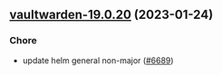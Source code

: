 

## [vaultwarden-19.0.20](https://github.com/truecharts/charts/compare/vaultwarden-19.0.19...vaultwarden-19.0.20) (2023-01-24)

### Chore

- update helm general non-major ([#6689](https://github.com/truecharts/charts/issues/6689))
  
  